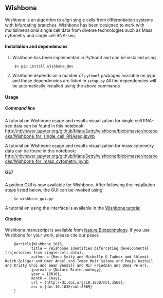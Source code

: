 Wishbone 
--------

Wishbone is an algorithm to align single cells from differentiation systems with bifurcating branches. Wishbone has been designed to work 
with multidimensional single cell data from diverse technologies such as Mass cytometry and single cell RNA-seq. 

#### Installation and dependencies
1. Wishbone has been implemented in Python3 and can be installed using

        $> pip install wishbone_dev

2. Wishbone depends on a number of `python3` packages available on pypi and these dependencies are listed in `setup.py`
All the dependencies will be automatically installed using the above commands

#### Usage

##### Command line
A tutorial on Wishbone usage and results visualization for single cell RNA-seq data can be found in this notebook: http://nbviewer.jupyter.org/github/ManuSetty/wishbone/blob/master/notebooks/Wishbone_for_single_cell_RNAseq.ipynb


A tutorial on Wishbone usage and results visualization for mass cytometry data can be found in this notebook: http://nbviewer.jupyter.org/github/ManuSetty/wishbone/blob/master/notebooks/Wishbone_for_mass_cytometry.ipynb


##### GUI
A python GUI is now available for Wishbone. After following the installation steps listed below, the GUI can be invoked using

        $> wishbone_gui.py

A tutorial on using the interface is available in the [Wishbone tutorial](docs/wishbone_tutorial.pptx).


#### Citation

Wishbone manuscript is available from [Nature Biotechnology](http://www.nature.com/nbt/journal/vaop/ncurrent/full/nbt.3569.html). If you use Wishbone for your work, please cite our paper.

        @article{Wishbone_2016,
                title = {Wishbone identifies bifurcating developmental trajectories from single-cell data},
                author = {Manu Setty and Michelle D Tadmor and Shlomit Reich-Zeliger and Omer Angel and Tomer Meir Salame and Pooja Kathail and Kristy Choi and Sean Bendall and Nir Friedman and Dana Pe'er},
                journal = {Nature Biotechnology},
                year = {2016},
                month = {may},
                url = {http://dx.doi.org/10.1038/nbt.3569},
                doi = {doi:10.1038/nbt.3569}
        }
                
